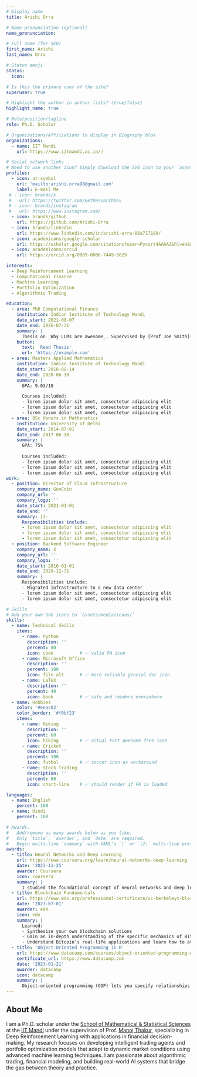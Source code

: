 ```yaml
---
# Display name
title: Arishi Orra

# Name pronunciation (optional)
name_pronunciation: 

# Full name (for SEO)
first_name: Arishi
last_name: Orra

# Status emoji
status:
  icon: 

# Is this the primary user of the site?
superuser: true

# Highlight the author in author lists? (true/false)
highlight_name: true

# Role/position/tagline
role: Ph.D. Scholar

# Organizations/Affiliations to display in Biography blox
organizations:
  - name: IIT Mandi
    url: https://www.iitmandi.ac.in//

# Social network links
# Need to use another icon? Simply download the SVG icon to your `assets/media/icons/` folder.
profiles:
  - icon: at-symbol
    url: 'mailto:arishi.orra98@gmail.com'
    label: E-mail Me
 # - icon: brands/x
 #   url: https://twitter.com/GetResearchDev
 # - icon: brands/instagram
 #   url: https://www.instagram.com/
  - icon: brands/github
    url: https://github.com/Arishi-Orra
  - icon: brands/linkedin
    url: https://www.linkedin.com/in/arishi-orra-86a717189/
  - icon: academicons/google-scholar
    url: https://scholar.google.com/citations?user=Pycsrt4AAAAJ&hl=en&oi=ao
  - icon: academicons/orcid
    url: https://orcid.org/0009-0006-7449-5829

interests:
  - Deep Reinforcement Learning
  - Computational Finance
  - Machine Learning
  - Portfolio Optimization
  - Algorithmic Trading

education:
  - area: PhD Computational Finance
    institution: Indian Institute of Technology Mandi
    date_start: 2021-08-07
    date_end: 2026-07-31
    summary: |
      Thesis on _Why LLMs are awesome_. Supervised by [Prof Joe Smith](https://example.com). Presented papers at 5 IEEE conferences with the contributions being published in 2 Springer journals.
    button:
      text: 'Read Thesis'
      url: 'https://example.com'
  - area: Masters Applied Mathematics
    institution: Indian Institute of Technology Mandi
    date_start: 2018-08-14
    date_end: 2020-06-30
    summary: |
      GPA: 9.03/10

      Courses included:
      - lorem ipsum dolor sit amet, consectetur adipiscing elit
      - lorem ipsum dolor sit amet, consectetur adipiscing elit
      - lorem ipsum dolor sit amet, consectetur adipiscing elit
  - area: BSc Honors in Mathenatics
    institution: University of Delhi
    date_start: 2014-07-01
    date_end: 2017-06-30
    summary: |
      GPA: 75%
      
      Courses included:
      - lorem ipsum dolor sit amet, consectetur adipiscing elit
      - lorem ipsum dolor sit amet, consectetur adipiscing elit
      - lorem ipsum dolor sit amet, consectetur adipiscing elit
work:
  - position: Director of Cloud Infrastructure
    company_name: GenCoin
    company_url: ''
    company_logo: ''
    date_start: 2021-01-01
    date_end: ''
    summary: |2-
      Responsibilities include:
      - lorem ipsum dolor sit amet, consectetur adipiscing elit
      - lorem ipsum dolor sit amet, consectetur adipiscing elit
      - lorem ipsum dolor sit amet, consectetur adipiscing elit
  - position: Backend Software Engineer
    company_name: X
    company_url: ''
    company_logo: ''
    date_start: 2016-01-01
    date_end: 2020-12-31
    summary: |
      Responsibilities include:
      - Migrated infrastructure to a new data center
      - lorem ipsum dolor sit amet, consectetur adipiscing elit
      - lorem ipsum dolor sit amet, consectetur adipiscing elit

# Skills
# Add your own SVG icons to `assets/media/icons/`
skills:
  - name: Technical Skills
    items:
      - name: Python
        description: ''
        percent: 80
        icon: code          # ✅ valid FA icon
      - name: Microsoft Office
        description: ''
        percent: 100
        icon: file-alt      # ✅ more reliable general doc icon
      - name: LaTeX
        description: ''
        percent: 40
        icon: book          # ✅ safe and renders everywhere
  - name: Hobbies
    color: '#eeac02'
    color_border: '#f0bf23'
    items:
      - name: Hiking
        description: ''
        percent: 60
        icon: hiking        # ✅ actual Font Awesome free icon
      - name: Cricket
        description: ''
        percent: 100
        icon: futbol        # ✅ soccer icon as workaround
      - name: Stock Trading
        description: ''
        percent: 80
        icon: chart-line    # ✅ should render if FA is loaded

languages:
  - name: English
    percent: 100
  - name: Hindi
    percent: 100

# Awards.
#   Add/remove as many awards below as you like.
#   Only `title`, `awarder`, and `date` are required.
#   Begin multi-line `summary` with YAML's `|` or `|2-` multi-line prefix and indent 2 spaces below.
awards:
  - title: Neural Networks and Deep Learning
    url: https://www.coursera.org/learn/neural-networks-deep-learning
    date: '2023-11-25'
    awarder: Coursera
    icon: coursera
    summary: |
      I studied the foundational concept of neural networks and deep learning. By the end, I was familiar with the significant technological trends driving the rise of deep learning; build, train, and apply fully connected deep neural networks; implement efficient (vectorized) neural networks; identify key parameters in a neural network’s architecture; and apply deep learning to your own applications.
  - title: Blockchain Fundamentals
    url: https://www.edx.org/professional-certificate/uc-berkeleyx-blockchain-fundamentals
    date: '2023-07-01'
    awarder: edX
    icon: edx
    summary: |
      Learned:
      - Synthesize your own blockchain solutions
      - Gain an in-depth understanding of the specific mechanics of Bitcoin
      - Understand Bitcoin’s real-life applications and learn how to attack and destroy Bitcoin, Ethereum, smart contracts and Dapps, and alternatives to Bitcoin’s Proof-of-Work consensus algorithm
  - title: 'Object-Oriented Programming in R'
    url: https://www.datacamp.com/courses/object-oriented-programming-with-s3-and-r6-in-r
    certificate_url: https://www.datacamp.com
    date: '2023-01-21'
    awarder: datacamp
    icon: datacamp
    summary: |
      Object-oriented programming (OOP) lets you specify relationships between functions and the objects that they can act on, helping you manage complexity in your code. This is an intermediate level course, providing an introduction to OOP, using the S3 and R6 systems. S3 is a great day-to-day R programming tool that simplifies some of the functions that you write. R6 is especially useful for industry-specific analyses, working with web APIs, and building GUIs.
---
```


## About Me

I am a Ph.D. scholar under the [School of Mathematical & Statistical Sciences](https://smss.iitmandi.ac.in/index.php) at the [IIT Mandi](https://www.iitmandi.ac.in/) under the supervision of Prof. [Manoj Thakur](https://som.iitmandi.ac.in/people/faculty/manoj-thakur), specializing in Deep Reinforcement Learning with applications in financial decision-making. My research focuses on developing intelligent trading agents and portfolio optimization models that adapt to dynamic market conditions using advanced machine learning techniques. I am passionate about algorithmic trading, financial modeling, and building real-world AI systems that bridge the gap between theory and practice.
